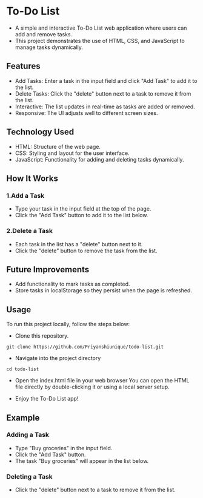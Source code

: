 # To-Do List


- A simple and interactive To-Do List web application where users can add and remove tasks. 
- This project demonstrates the use of HTML, CSS, and JavaScript to manage tasks dynamically.

## Features
- Add Tasks: Enter a task in the input field and click "Add Task" to add it to the list.
- Delete Tasks: Click the "delete" button next to a task to remove it from the list.
- Interactive: The list updates in real-time as tasks are added or removed.
- Responsive: The UI adjusts well to different screen sizes.

## Technology Used
- HTML: Structure of the web page.
- CSS: Styling and layout for the user interface.
- JavaScript: Functionality for adding and deleting tasks dynamically.




## How It Works

### 1.Add a Task
- Type your task in the input field at the top of the page.
- Click the "Add Task" button to add it to the list below.

### 2.Delete a Task
- Each task in the list has a "delete" button next to it.
- Click the "delete" button to remove the task from the list.




## Future Improvements
- Add functionality to mark tasks as completed.
- Store tasks in localStorage so they persist when the page is refreshed.


## Usage
To run this project locally, follow the steps below: 

+ Clone this repository.

```
git clone https://github.com/Priyanshiunique/todo-list.git

```
+ Navigate into the project directory
```
cd todo-list
```
+ Open the index.html file in your web browser
  You can open the HTML file directly by double-clicking it or using a local server setup.
  
+ Enjoy the To-Do List app!

## Example
### Adding a Task
- Type "Buy groceries" in the input field.
- Click the "Add Task" button.
- The task "Buy groceries" will appear in the list below.

### Deleting a Task
- Click the "delete" button next to a task to remove it from the list.




